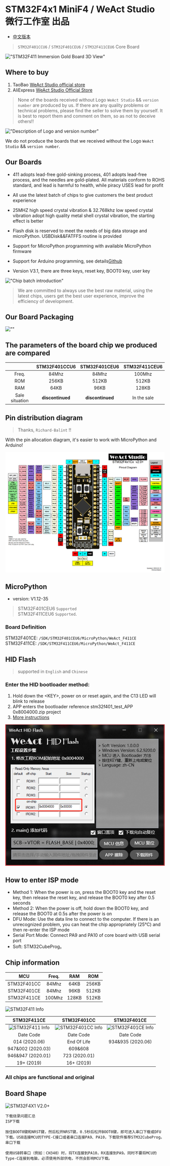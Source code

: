 # STM32F4x1 MiniF4 / WeAct Studio 微行工作室 出品

- [中文版本](./README-zh.md)

> `STM32F401CCU6` / `STM32F401CEU6` / `STM32F411CEU6` Core Board

!["STM32F411 Immersion Gold Board 3D View"](./images/STM32F4x1-V22-3D.jpg)

## Where to buy

1. TaoBao [WeAct Studio official store](https://shop118454188.taobao.com/index.htm?spm=2013.1.w5002-17867322799.2.212f5cb16nqwNP)
2. AliExpress [WeAct Studio Official Store](https://weactstudio.aliexpress.com/store/1101545918)

> None of the boards received without Logo `WeAct Studio` && `version number` are produced by us. If there are any quality problems or technical problems, please find the seller to solve them by yourself. It is best to report them and comment on them, so as not to deceive others!!

!["Description of Logo and version number"](./images/STM32F4x1C_Logo&Version.png)

We do not produce the boards that we received without the Logo `WeAct Studio` && `version number`.

## Our Boards

- 411 adopts lead-free gold-sinking process, 401 adopts lead-free process, and the needles are gold-plated. All materials conform to ROHS standard, and lead is harmful to health, while piracy USES lead for profit

- All use the latest batch of chips to give customers the best product experience

- 25MHZ high speed crystal vibration & 32.768khz low speed crystal vibration adopt high quality metal shell crystal vibration, the starting effect is better

- Flash disk is reserved to meet the needs of big data storage and microPython. USBDisk&&FATFFS routine is provided

- Support for MicroPython programming with available MicroPython firmware

- Support for Arduino programming, see details[Github](https://github.com/stm32duino/Arduino_Core_STM32)

- Version V3.1, there are three keys, reset key, BOOT0 key, user key

!["Chip batch introduction"](./images/STM32F4x1_chip_display.png)

> We are committed to always use the best raw material, using the latest chips, users get the best user experience, improve the efficiency of development.

## Our Board Packaging

![""](./images/STM32F4x1_pack.png)

## The parameters of the board chip we produced are compared

|                |  STM32F401CCU6   |  STM32F401CEU6   | STM32F411CEU6 |
| :------------: | :--------------: | :--------------: | :-----------: |
|     Freq.      |      84Mhz       |      84Mhz       |    100Mhz     |
|      ROM       |      256KB       |      512KB       |     512KB     |
|      RAM       |       64KB       |       96KB       |     128KB     |
| Sale situation | **discontinued** | **discontinued** |  In the sale  |

## Pin distribution diagram

> Thanks, `Richard·Balint` !!

With the pin allocation diagram, it's easier to work with MicroPython and Arduino!

![ "/General document/STM32F4x1 v2.0+ Pin Layout"](./images/STM32F4x1_PinoutDiagram_RichardBalint.png)

## MicroPython

- version: V1.12-35

> STM32F401CEU6 `Supported`  
> STM32F411CEU6 `Supported`.

### Board Definition

STM32F401CE: `/SDK/STM32F401CEU6/MicroPython/WeAct_F411CE`  
STM32F411CE: `/SDK/STM32F411CEU6/MicroPython/WeAct_F411CE`

## HID Flash

> supported in `English` and `Chinese`

### Enter the HID bootloader method:

1. Hold down the \<KEY\>, power on or reset again, and the C13 LED will blink to release
2. APP enters the bootloader reference stm32f401_test_APP 0x8004000.zip project
3. [More instructions](./Soft/WeAct_HID_FW_Bootloader/README.md)

![WeAct HID Flash](images/HIDFlash2.png)

## How to enter ISP mode

- Method 1: When the power is on, press the BOOT0 key and the reset key, then release the reset key, and release the BOOT0 key after 0.5 seconds
- Method 2: When the power is off, hold down the BOOT0 key, and release the BOOT0 at 0.5s after the power is on
- DFU Mode: Use the data line to connect to the computer. If there is an unrecognized problem, you can heat the chip appropriately (25°C) and then re-enter the ISP mode
- Serial Port Mode: Connect PA9 and PA10 of core board with USB serial port
- Soft: STM32CubeProg。

## Chip information

|     MCU     | Freq.  |  RAM  |  ROM  |
| :---------: | :----: | :---: | :---: |
| STM32F401CC | 84Mhz  | 64KB  | 256KB |
| STM32F401CE | 84Mhz  | 96KB  | 512KB |
| STM32F411CE | 100Mhz | 128KB | 512KB |

![STM32F411 Info](./images/DeviceMarkingUFQFPN48.png)

|                   STM32F411CE                   |                     STM32F401CC                     |                     STM32F401CE                     |
| :---------------------------------------------: | :-------------------------------------------------: | :-------------------------------------------------: |
| ![STM32F411 Info](./images/stm32f411_dinfo.png) | ![STM32F401CC Info](./images/stm32f401cc_dinfo.png) | ![STM32F401CE Info](./images/stm32f401ce_dinfo.png) |
|                    Date Code                    |                      Date Code                      |                      Date Code                      |
|                  014 (2020.06)                  |                     End Of Life                     |                  934&935 (2020.06)                  |
|                947&002 (2020.03)                |                       609&608                       |
|                946&947 (2020.01)                |                    723 (2020.01)                    |
|                   19+ (2019)                    |                     16+ (2019)                      |

### All chips are functional and original

## Board Shape

![STM32F4X1 V2.0+](./images/STM32F4x1-V20+BoardShape.png "Board Shape")

```
下载烧录问题汇总
ISP下载

按住BOOT0键和NRST键，然后松开NRST键，0.5秒后松开BOOT0键，即可进入串口下载或DFU下载。USB连接MCU的TYPE-C接口或者串口连接PA9、PA10，下载软件推荐STM32CubeProg。
串口下载

使用USB转串口（例如：CH340）时，将TX连接到PA10，RX连接到PA9。同时不要将MCU的Type-C连接到电脑，必须使用外部供电，不然会影响MCU下载。
```
